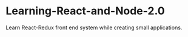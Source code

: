 # Learning-React-and-Node-2.0
Learn React-Redux front end system while creating small applications.
